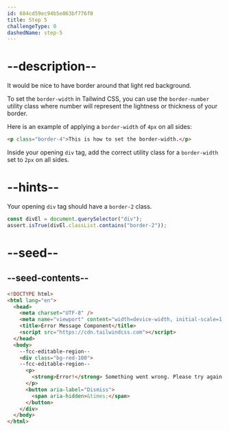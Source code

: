 ```yaml
---
id: 684cd59ec94b5e063bf776f0
title: Step 5
challengeType: 0
dashedName: step-5
---
```


# --description--

It would be nice to have border around that light red background. 

To set the `border-width` in Tailwind CSS, you can use the `border-number` utility class where number will represent the lightness or thickness of your border. 

Here is an example of applying a `border-width` of `4px` on all sides:

```html
<p class="border-4">This is how to set the border-width.</p>
```

Inside your opening `div` tag, add the correct utility class for a `border-width` set to `2px` on all sides.

# --hints--

Your opening `div` tag should have a `border-2` class.

```js
const divEl = document.querySelector("div");
assert.isTrue(divEl.classList.contains("border-2"));
```

# --seed--

## --seed-contents--

```html
<!DOCTYPE html>
<html lang="en">
  <head>
    <meta charset="UTF-8" />
    <meta name="viewport" content="width=device-width, initial-scale=1.0" />
    <title>Error Message Component</title>
    <script src="https://cdn.tailwindcss.com"></script>
  </head>
  <body>
    --fcc-editable-region--
    <div class="bg-red-100">
    --fcc-editable-region--
      <p>
        <strong>Error!</strong> Something went wrong. Please try again.
      </p>
      <button aria-label="Dismiss">
        <span aria-hidden>&times;</span>
      </button>
    </div>
  </body>
</html>
```
